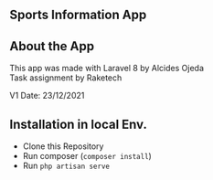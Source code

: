 <p align="center"><h2>Sports Information App</h2></p>

## About the App

This app was made with Laravel 8 by Alcides Ojeda  
Task assignment by Raketech

V1
Date: 23/12/2021

## Installation in local Env.

-   Clone this Repository
-   Run composer (`composer install`)
-   Run `php artisan serve`
